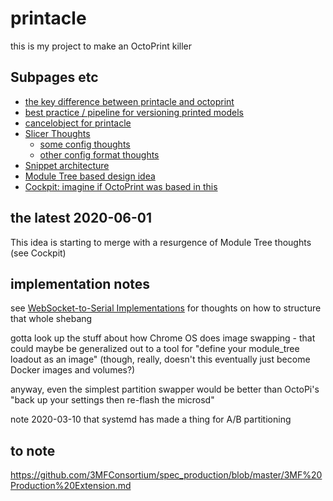 # printacle

this is my project to make an OctoPrint killer

## Subpages etc

- [the key difference between printacle and octoprint](aea3aa19-388a-41f6-99fd-2dcfcdfe8921.md)
- [best practice / pipeline for versioning printed models](b65a21d3-ed3d-41ac-aa22-122d551404ce.md)
- [cancelobject for printacle](b6be21f9-fcd2-4f2f-8953-a49b71f17bf9.md)
- [Slicer Thoughts](89bc098b-93e6-44df-adc2-ade873460258.md)
  - [some config thoughts](9e940e5d-85e0-49e0-a8f2-dc3fac9ebce5.md)
  - [other config format thoughts](35efbcaf-2147-4e9a-8336-01da03ca1b70.md)
- [Snippet architecture](a88bd225-ceee-46cb-98b7-dadd6bca8459.md)
- [Module Tree based design idea](6cedf980-da58-41a7-8164-7de2bdf27f07.md)
- [Cockpit: imagine if OctoPrint was based in this](4fa636d5-55d6-4627-ae85-4f1d2b50e2a5.md)

## the latest 2020-06-01

This idea is starting to merge with a resurgence of Module Tree thoughts (see Cockpit)

## implementation notes

see [WebSocket-to-Serial Implementations](d0d9c829-a69a-49ea-a9cb-eedcb34cab21.md) for thoughts on how to structure that whole shebang

gotta look up the stuff about how Chrome OS does image swapping - that could maybe be generalized out to a tool for "define your module_tree loadout as an image" (though, really, doesn't this eventually just become Docker images and volumes?)

anyway, even the simplest partition swapper would be better than OctoPi's "back up your settings then re-flash the microsd"

note 2020-03-10 that systemd has made a thing for A/B partitioning

## to note

https://github.com/3MFConsortium/spec_production/blob/master/3MF%20Production%20Extension.md
